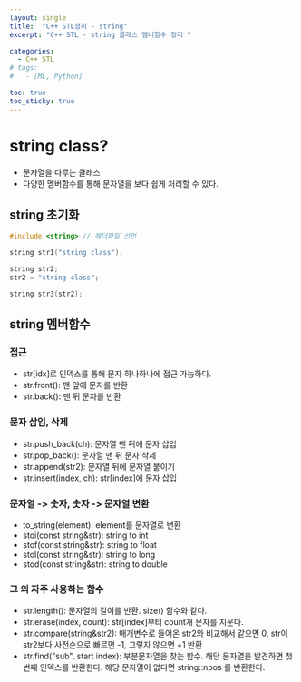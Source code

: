 ```yaml
---
layout: single
title:  "C++ STL정리 - string"
excerpt: "C++ STL - string 클래스 멤버함수 정리 "

categories:
  - C++ STL
# tags:
#   - [ML, Python]

toc: true
toc_sticky: true
---
```


# string class? 
- 문자열을 다루는 클래스
- 다양한 멤버함수를 통해 문자열을 보다 쉽게 처리할 수 있다.


## string 초기화
```c
#include <string> // 헤더파일 선언

string str1("string class");

string str2;
str2 = "string class";

string str3(str2);
```

## string 멤버함수

### 접근
- str[idx]로 인덱스를 통해 문자 하나하나에 접근 가능하다.
- str.front(): 맨 앞에 문자를 반환
- str.back(): 맨 뒤 문자를 반환

### 문자 삽입, 삭제
- str.push_back(ch): 문자열 맨 뒤에 문자 삽입
- str.pop_back(): 문자열 맨 뒤 문자 삭제
- str.append(str2): 문자열 뒤에 문자열 붙이기
- str.insert(index, ch): str[index]에 문자 삽입

### 문자열 -> 숫자, 숫자 -> 문자열 변환
- to_string(element): element를 문자열로 변환
- stoi(const string&str): string to int
- stof(const string&str): string to float
- stol(const string&str): string to long
- stod(const string&str): string to double

### 그 외 자주 사용하는 함수
- str.length(): 문자열의 길이를 반환. size() 함수와 같다.
- str.erase(index, count): str[index]부터 count개 문자를 지운다.
- str.compare(string&str2): 매개변수로 들어온 str2와 비교해서 같으면 0, str이 str2보다 사전순으로 빠르면 -1, 그렇지 않으면 +1 반환
- str.find("sub", start index): 부분문자열을 찾는 함수. 해당 문자열을 발견하면 첫번째 인덱스를 반환한다. 해당 문자열이 없다면 string::npos 를 반환한다.


